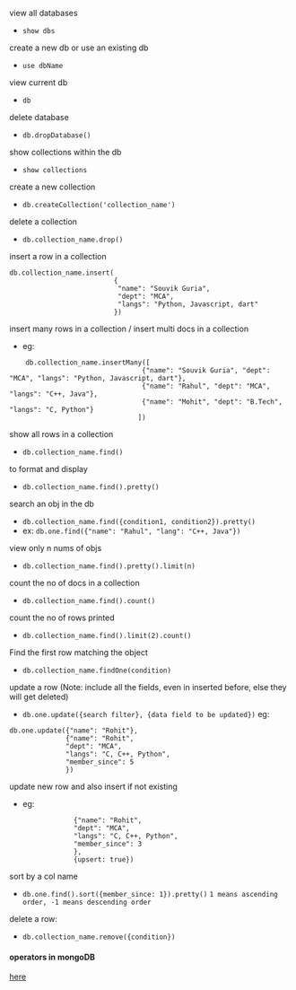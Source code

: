 view all databases
-  `show dbs`

create a new db or use an existing db
- `use dbName`

view current db
- `db`

delete database
- `db.dropDatabase()`

show collections within the db
- `show collections`

create a new collection 
- `db.createCollection('collection_name')`

delete a collection
- `db.collection_name.drop()`

insert a row in a collection
```
db.collection_name.insert(
                          {
                           "name": "Souvik Guria", 
                           "dept": "MCA", 
                           "langs": "Python, Javascript, dart"
                          })
```

insert many rows in  a collection / insert multi docs in a collection 
- eg: 
```
    db.collection_name.insertMany([
                                 {"name": "Souvik Guria", "dept": "MCA", "langs": "Python, Javascript, dart"}, 
                                 {"name": "Rahul", "dept": "MCA", "langs": "C++, Java"},
                                 {"name": "Mohit", "dept": "B.Tech", "langs": "C, Python"}
                                ])
```
show all rows in a collection 
- `db.collection_name.find()`

to format and display 
- `db.collection_name.find().pretty()`

search an obj in the db
- `db.collection_name.find({condition1, condition2}).pretty()`
- ex:  `db.one.find({"name": "Rahul", "lang": "C++, Java"})`

view only n nums of objs
- `db.collection_name.find().pretty().limit(n)`

count the no of docs in a collection 
- `db.collection_name.find().count()`

count the no of rows printed
- `db.collection_name.find().limit(2).count()`

Find the first row matching the object
- `db.collection_name.findOne(condition)`

update a row (Note: include all the fields, even in inserted before, else they will get deleted)
- `db.one.update({search filter}, {data field to be updated})`
eg: 
```
db.one.update({"name": "Rohit"}, 
              {"name": "Rohit", 
              "dept": "MCA", 
              "langs": "C, C++, Python", 
              "member_since": 5
              })
```

update new row and also insert if not existing
- eg: 
```db.one.update({"name": "Rohit"}, 
                {"name": "Rohit", 
                "dept": "MCA", 
                "langs": "C, C++, Python", 
                "member_since": 3
                },
                {upsert: true})
```          
sort by a col name
- `db.one.find().sort({member_since: 1}).pretty()`
`1 means ascending order, -1 means descending order` 

delete a row: 
- `db.collection_name.remove({condition})`

#### operators in mongoDB

[here](https://www.bmc.com/blogs/mongodb-operators/)
